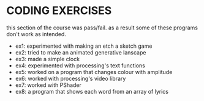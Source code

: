 # CODING EXERCISES
this section of the course was pass/fail. as a result some of these programs don't work as intended.
* ex1: experimented with making an etch a sketch game
* ex2: tried to make an animated generative lanscape
* ex3: made a simple clock
* ex4: experimented with processing's text functions
* ex5: worked on a program that changes colour with amplitude
* ex6: worked with processing's video library
* ex7: worked with PShader
* ex8: a program that shows each word from an array of lyrics
